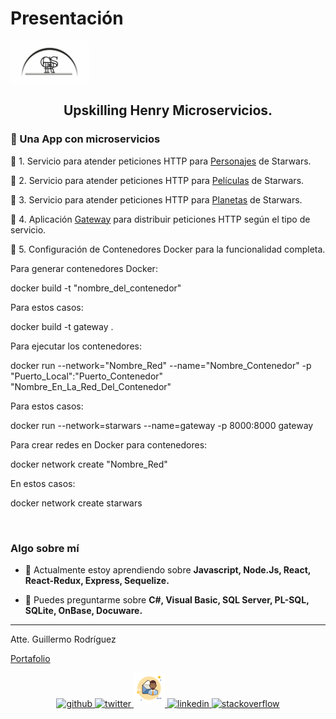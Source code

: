 
# Presentación

<img align="center" src='./repoimg/Logo_GRS.svg' height='70px'>

## <div align="center"> Upskilling Henry Microservicios.</div>

### 🚀 Una App con microservicios

📌 1. Servicio para atender peticiones HTTP para [Personajes](./characters/) de Starwars.

📌 2. Servicio para atender peticiones HTTP para [Películas](./films/) de Starwars.

📌 3. Servicio para atender peticiones HTTP para [Planetas](./planets/) de Starwars.

📌 4. Aplicación [Gateway](./gateway/) para distribuir peticiones HTTP según el tipo de servicio.

📌 5. Configuración de Contenedores Docker para la funcionalidad completa.

<p>
Para generar contenedores Docker:

docker build -t "nombre_del_contenedor"

Para estos casos:

docker build -t gateway .

Para ejecutar los contenedores:

docker run --network="Nombre_Red" --name="Nombre_Contenedor" -p "Puerto_Local":"Puerto_Contenedor" "Nombre_En_La_Red_Del_Contenedor"

Para estos casos:

docker run --network=starwars --name=gateway -p 8000:8000 gateway

Para crear redes en Docker para contenedores:

docker network create "Nombre_Red"

En estos casos:

docker network create starwars

</p>

<br/>

### Algo sobre mí

- 🌱 Actualmente estoy aprendiendo sobre **Javascript, Node.Js, React, React-Redux, Express, Sequelize.**  

- 💬 Puedes preguntarme sobre **C#, Visual Basic, SQL Server, PL-SQL, SQLite, OnBase, Docuware.**  


<hr />
Atte. Guillermo Rodríguez 

[Portafolio](https://memorodz.github.io/portfolio/)

<div align="center">
<a href="https://github.com/memorodz" target="_blank">
<img src=https://img.shields.io/badge/github-%2324292e.svg?&style=for-the-badge&logo=github&logoColor=white alt=github style="margin-bottom: 5px;" />
</a>
<a href="https://twitter.com/memosrdz" target="_blank">
<img src=https://img.shields.io/badge/twitter-%2300acee.svg?&style=for-the-badge&logo=twitter&logoColor=white alt=twitter style="margin-bottom: 5px;" />
</a>
<a href="mailto:gmo.rodriguez@gmail.com" target="_blank">
<img src='./repoimg/icons8-hombre-con-correo-50.png' alt=Email style="margin-bottom: 5px;" />
</a>    
<a href="https://linkedin.com/in/guillermo-rodríguez-74b10039" target="_blank">
<img src=https://img.shields.io/badge/linkedin-%231E77B5.svg?&style=for-the-badge&logo=linkedin&logoColor=white alt=linkedin style="margin-bottom: 5px;" />
</a>
<a href="https://stackoverflow.com/users/109441" target="_blank">
<img src=https://img.shields.io/badge/stackoverflow-%23F28032.svg?&style=for-the-badge&logo=stackoverflow&logoColor=white alt=stackoverflow style="margin-bottom: 5px;" />
</a>  

</div> 
<br/>


